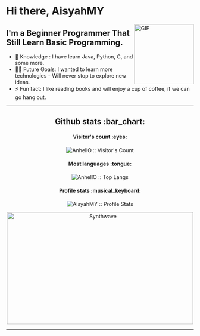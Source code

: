 # Hi there, AisyahMY

<img align="right" alt="GIF" height="160px" src="https://media.giphy.com/media/du3J3cXyzhj75IOgvA/giphy.gif" />

## I'm a Beginner Programmer That Still Learn Basic Programming.

- 👾 Knowledge : I have learn Java, Python, C, and some more.
- 💪🏼 Future Goals: I wanted to learn more technologies - Will never stop to explore new ideas.
- ⚡ Fun fact: I like reading books and will enjoy a cup of coffee, if we can go hang out.

---

<h2 align="center">Github stats :bar_chart:</h2>

<h4 align="center">Visitor's count :eyes:</h4>

<p align="center"><img src="https://profile-counter.glitch.me/{AisyahMY}/count.svg" alt="AnhellO :: Visitor's Count" /></p>

<h4 align="center">Most languages :tongue:</h4>

<p align="center"><img src="https://github-readme-stats.vercel.app/api/top-langs/?username=AisyahMY&langs_count=10&theme=tokyonight&layout=compact" alt="AnhellO :: Top Langs" /></p>

<h4 align="center">Profile stats :musical_keyboard:</h4>

<p align="center"><img src="https://github-readme-stats.vercel.app/api?username=AisyahMY&show_icons=true&theme=synthwave" alt="AisyahMY :: Profile Stats" /></p>

<p align="center"><img src="https://thumbs.gfycat.com/GoodnaturedFondGaur-size_restricted.gif" alt="Synthwave" height="300" width="500"></p>

----
